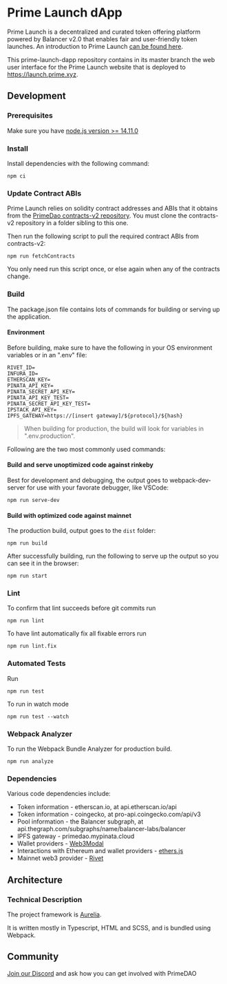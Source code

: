 # Prime Launch dApp
Prime Launch is a decentralized and curated token offering platform powered by Balancer v2.0 that enables fair and user-friendly token launches. An introduction to Prime Launch [can be found here](https://medium.com/primedao/introducing-prime-launch-c423e702dda9).

This prime-launch-dapp repository contains in its master branch the web user interface for the Prime Launch website that is deployed to https://launch.prime.xyz.

## Development

### Prerequisites
Make sure you have [node.js version >= 14.11.0](https://nodejs.org/en/)

### Install
Install dependencies with the following command:
```
npm ci
```
### Update Contract ABIs
Prime Launch relies on solidity contract addresses and ABIs that it obtains from the [PrimeDao contracts-v2 repository](https://github.com/PrimeDAO/contracts-v2). You must clone the contracts-v2 repository in a folder sibling to this one.

Then run the following script to pull the required contract ABIs from contracts-v2:
```
npm run fetchContracts
```
You only need run this script once, or else again when any of the contracts change.

### <a name="build"></a> Build
The package.json file contains lots of commands for building or serving up the application.

#### Environment
Before building, make sure to have the following in your OS environment variables or in an ".env" file:
```
RIVET_ID=
INFURA_ID=
ETHERSCAN_KEY=
PINATA_API_KEY=
PINATA_SECRET_API_KEY=
PINATA_API_KEY_TEST=
PINATA_SECRET_API_KEY_TEST=
IPSTACK_API_KEY=
IPFS_GATEWAY=https://[insert gateway]/${protocol}/${hash}
```
>When building for production, the build will look for variables in ".env.production".

Following are the two most commonly used commands:

#### Build and serve unoptimized code against rinkeby
Best for development and debugging, the output goes to webpack-dev-server for use with your favorate debugger, like VSCode:
```
npm run serve-dev
```
#### Build with optimized code against mainnet
The production build, output goes to the `dist` folder:
```
npm run build
```
After successfully building, run the following to serve up the output so you can see it in the browser:
```
npm run start
```
### Lint
To confirm that lint succeeds before git commits run
```
npm run lint
```
To have lint automatically fix all  fixable errors run
```
npm run lint.fix
```
### Automated Tests
Run
```
npm run test
```
To run in watch mode
```
npm run test --watch
```
### Webpack Analyzer
To run the Webpack Bundle Analyzer for production build.
```
npm run analyze
```
### Dependencies
Various code dependencies include:
* Token information - etherscan.io, at api.etherscan.io/api
* Token information - coingecko, at pro-api.coingecko.com/api/v3
* Pool information - the Balancer subgraph, at api.thegraph.com/subgraphs/name/balancer-labs/balancer
* IPFS gateway - primedao.mypinata.cloud
* Wallet providers - [Web3Modal](https://github.com/Web3Modal/web3modal)
* Interactions with Ethereum and wallet providers - [ethers.js](https://docs.ethers.io/v5/)
* Mainnet web3 provider - [Rivet](https://rivet.cloud/)

## Architecture
### Technical Description
The project framework is [Aurelia](https://aurelia.io).

It is written mostly in Typescript, HTML and SCSS, and is bundled using Webpack.

## Community
[Join our Discord](https://discord.gg/primedao) and ask how you can get involved with PrimeDAO
